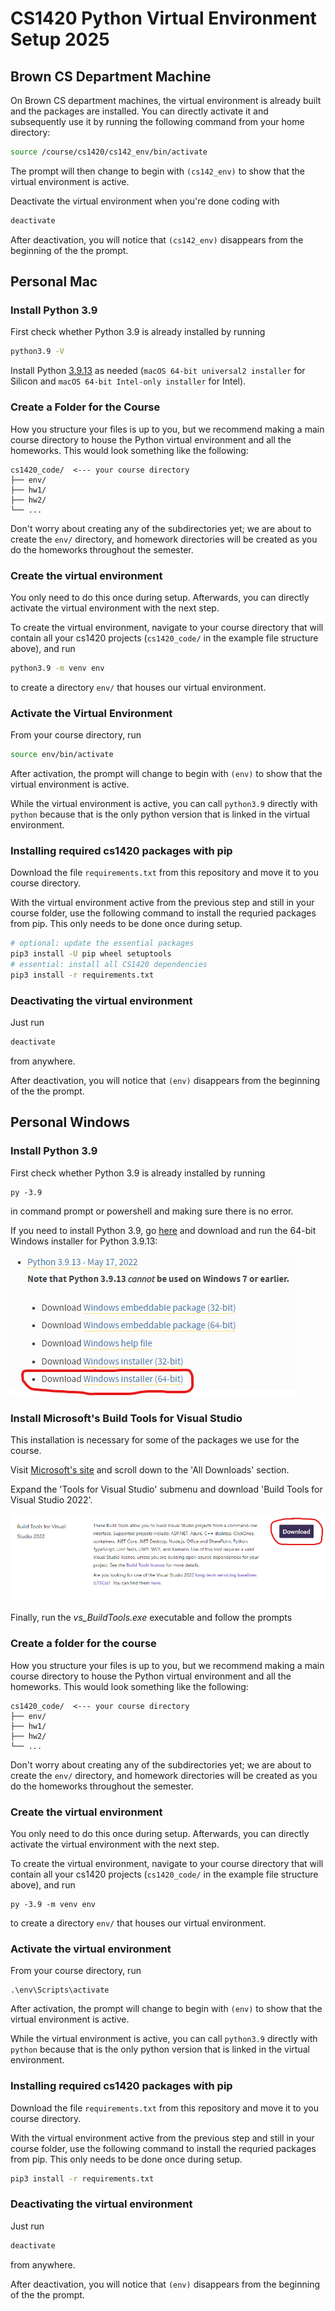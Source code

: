 # CS1420 Python Virtual Environment Setup 2025

## Brown CS Department Machine
On Brown CS department machines, the virtual environment is already built and the packages are installed. You can directly activate it and subsequently use it by running the following command from your home directory:
```bash
source /course/cs1420/cs142_env/bin/activate
```
The prompt will then change to begin with `(cs142_env)` to show that the virtual environment is active.

Deactivate the virtual environment when you're done coding with
```bash
deactivate
```
After deactivation, you will notice that `(cs142_env)` disappears from the beginning of the the prompt.

## Personal Mac
### Install Python 3.9
First check whether Python 3.9 is already installed by running
```bash
python3.9 -V
```
Install Python [3.9.13](https://www.python.org/downloads/release/python-3913/) as needed (`macOS 64-bit universal2 installer` for Silicon and `macOS 64-bit Intel-only installer` for Intel).

### Create a Folder for the Course
How you structure your files is up to you, but we recommend making a main course directory to house the Python virtual environment and all the homeworks.  This would look something like the following:
```
cs1420_code/  <--- your course directory
├── env/
├── hw1/
├── hw2/
└── ...
```
Don't worry about creating any of the subdirectories yet; we are about to create the `env/` directory, and homework directories will be created as you do the homeworks throughout the semester.

### Create the virtual environment
You only need to do this once during setup. Afterwards, you can directly activate the virtual environment with the next step.

To create the virtual environment, navigate to your course directory that will contain all your cs1420 projects (`cs1420_code/` in the example file structure above), and run
```bash
python3.9 -m venv env
```
to create a directory `env/` that houses our virtual environment.

### Activate the Virtual Environment
From your course directory, run
```bash
source env/bin/activate
```
After activation, the prompt will change to begin with `(env)` to show that the virtual environment is active.

While the virtual environment is active, you can call `python3.9` directly with `python` because that is the only python version that is linked in the virtual environment.

### Installing required cs1420 packages with pip
Download the file `requirements.txt` from this repository and move it to you course directory.

With the virtual environment active from the previous step and still in your course folder, use the following command to install the requried packages from pip.  This only needs to be done once during setup.
```bash
# optional: update the essential packages
pip3 install -U pip wheel setuptools
# essential: install all CS1420 dependencies
pip3 install -r requirements.txt
```

### Deactivating the virtual environment
Just run
```bash
deactivate
```
from anywhere.

After deactivation, you will notice that `(env)` disappears from the beginning of the the prompt.

## Personal Windows
### Install Python 3.9
First check whether Python 3.9 is already installed by running
```
py -3.9
```
in command prompt or powershell and making sure there is no error.

If you need to install Python 3.9, go <a href="https://www.python.org/downloads/windows/">here</a> and download and run the 64-bit Windows installer for Python 3.9.13:

![The correct download link for Python 3.9.13 on Windows](imgs/windows_python_install_ss.png)

### Install Microsoft's Build Tools for Visual Studio
This installation is necessary for some of the packages we use for the course.

Visit <a href="https://visualstudio.microsoft.com/downloads/">Microsoft's site</a> and scroll down to the 'All Downloads' section.

Expand the 'Tools for Visual Studio' submenu and download 'Build Tools for Visual Studio 2022'.

![The correct download link for Build Tools for Visual Studio on Windows](imgs/windows_vs_tools_install_ss.png)

Finally, run the _vs_BuildTools.exe_ executable and follow the prompts

### Create a folder for the course
How you structure your files is up to you, but we recommend making a main course directory to house the Python virtual environment and all the homeworks.  This would look something like the following:
```
cs1420_code/  <--- your course directory
├── env/
├── hw1/
├── hw2/
└── ...
```
Don't worry about creating any of the subdirectories yet; we are about to create the `env/` directory, and homework directories will be created as you do the homeworks throughout the semester.

### Create the virtual environment
You only need to do this once during setup. Afterwards, you can directly activate the virtual environment with the next step.

To create the virtual environment, navigate to your course directory that will contain all your cs1420 projects (`cs1420_code/` in the example file structure above), and run
```
py -3.9 -m venv env
```
to create a directory `env/` that houses our virtual environment.

### Activate the virtual environment
From your course directory, run
```
.\env\Scripts\activate
```
After activation, the prompt will change to begin with `(env)` to show that the virtual environment is active.

While the virtual environment is active, you can call `python3.9` directly with `python` because that is the only python version that is linked in the virtual environment.

### Installing required cs1420 packages with pip
Download the file `requirements.txt` from this repository and move it to you course directory.

With the virtual environment active from the previous step and still in your course folder, use the following command to install the requried packages from pip.  This only needs to be done once during setup.
```bash
pip3 install -r requirements.txt
```

### Deactivating the virtual environment
Just run
```bash
deactivate
```
from anywhere.

After deactivation, you will notice that `(env)` disappears from the beginning of the the prompt.
